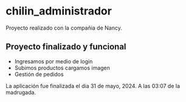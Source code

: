 # chilin_administrador

Proyecto realizado con la compañia de Nancy.

## Proyecto finalizado y funcional

- Ingresamos por medio de login
- Subimos productos cargamos imagen
- Gestión de pedidos

La aplicación fue finalizada el dia 31 de mayo, 2024. A las 03:07 de la madrugada.